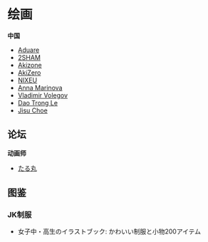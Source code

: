 # 绘画

**中国**

- [Aduare](https://twitter.com/Aduare_rp)
- [2SHAM](https://www.pixiv.net/users/43104406)
- [Akizone](https://www.pixiv.net/users/2156525)
- [AkiZero](https://linktr.ee/AkiZero)
- [NIXEU](https://twitter.com/N_I_X_E_U)
- [Anna Marinova](https://art-icon.com/en/artists/marinova-anna/)
- [Vladimir Volegov](https://volegov.com/)
- [Dao Trong Le](https://daole.artstation.com/)
- [Jisu Choe](https://jisuchoe.artstation.com/)


## 论坛

**动画师**

- [たる丸](https://twitter.com/tarumaru0/media)


## 图鉴

### JK制服

- 女子中・高生のイラストブック: かわいい制服と小物200アイテム
